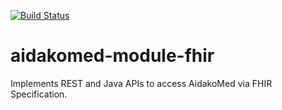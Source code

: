 [![Build Status](https://travis-ci.org/openmrs/openmrs-module-fhir.svg?branch=master)](https://travis-ci.org/openmrs/openmrs-module-fhir)

aidakomed-module-fhir
===================

Implements REST and Java APIs to access AidakoMed via FHIR Specification.
